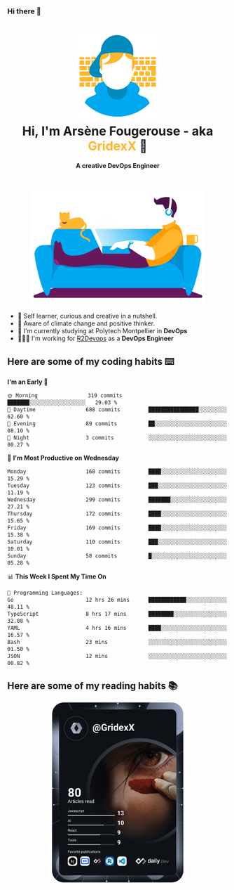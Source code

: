 ### Hi there 👋

<!--
**GridexX/gridexx** is a ✨ _special_ ✨ repository because its `README.md` (this file) appears on your GitHub profile.

Here are some ideas to get you started:

- 🔭 I’m currently working on ...
- 🌱 I’m currently learning ...
- 👯 I’m looking to collaborate on ...
- 🤔 I’m looking for help with ...
- 💬 Ask me about ...
- 📫 How to reach me: ...
- 😄 Pronouns: ...
- ⚡ Fun fact: ...
-->


<!-- Header -->
<h1 align="center">
  <img src="./images/user_profile.png" width="200">
  <br>
  Hi, I'm Arsène Fougerouse - aka <span style="color:#ffb72e">GridexX</span> 👋
</h1>


<p align="center">
  <b>A creative DevOps Engineer </b>
</p>
<br/>
<p align="center">
  <img src="./images/man_couch.png" width="400">
</p>

- 🎨 Self learner, curious and creative in a nutshell. 
- 🌱 Aware of climate change and positive thinker.
- 📕 I'm currently studying at Polytech Montpellier in **DevOps**
- 👨🏻‍💻 I'm working for [R2Devops](https://r2devops.io) as a **DevOps Engineer**


## Here are some of my coding habits ⌨️

<!-- Add a section about tech and Ops stack
  Like this one : https://github.com/Xanthus58#-tech-stack
-->
<!--START_SECTION:waka-->
**I'm an Early 🐤** 

```text
🌞 Morning                319 commits         ███████░░░░░░░░░░░░░░░░░░   29.03 % 
🌆 Daytime                688 commits         ████████████████░░░░░░░░░   62.60 % 
🌃 Evening                89 commits          ██░░░░░░░░░░░░░░░░░░░░░░░   08.10 % 
🌙 Night                  3 commits           ░░░░░░░░░░░░░░░░░░░░░░░░░   00.27 % 
```
📅 **I'm Most Productive on Wednesday** 

```text
Monday                   168 commits         ████░░░░░░░░░░░░░░░░░░░░░   15.29 % 
Tuesday                  123 commits         ███░░░░░░░░░░░░░░░░░░░░░░   11.19 % 
Wednesday                299 commits         ███████░░░░░░░░░░░░░░░░░░   27.21 % 
Thursday                 172 commits         ████░░░░░░░░░░░░░░░░░░░░░   15.65 % 
Friday                   169 commits         ████░░░░░░░░░░░░░░░░░░░░░   15.38 % 
Saturday                 110 commits         ███░░░░░░░░░░░░░░░░░░░░░░   10.01 % 
Sunday                   58 commits          █░░░░░░░░░░░░░░░░░░░░░░░░   05.28 % 
```


📊 **This Week I Spent My Time On** 

```text
💬 Programming Languages: 
Go                       12 hrs 26 mins      ████████████░░░░░░░░░░░░░   48.11 % 
TypeScript               8 hrs 17 mins       ████████░░░░░░░░░░░░░░░░░   32.08 % 
YAML                     4 hrs 16 mins       ████░░░░░░░░░░░░░░░░░░░░░   16.57 % 
Bash                     23 mins             ░░░░░░░░░░░░░░░░░░░░░░░░░   01.50 % 
JSON                     12 mins             ░░░░░░░░░░░░░░░░░░░░░░░░░   00.82 % 
```


<!--END_SECTION:waka-->

## Here are some of my reading habits 📚
<div  align="center">
  <img src="./images/devcard.svg" width="300">
</div>
